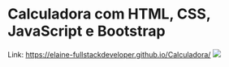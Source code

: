 
# Calculadora com HTML, CSS, JavaScript e Bootstrap

Link: https://elaine-fullstackdeveloper.github.io/Calculadora/
<img src="calculadora.png">

